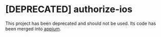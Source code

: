 
# [DEPRECATED] authorize-ios

This project has been deprecated and should not be used. Its code has been
merged into [appium](https://github.com/appium/appium).
